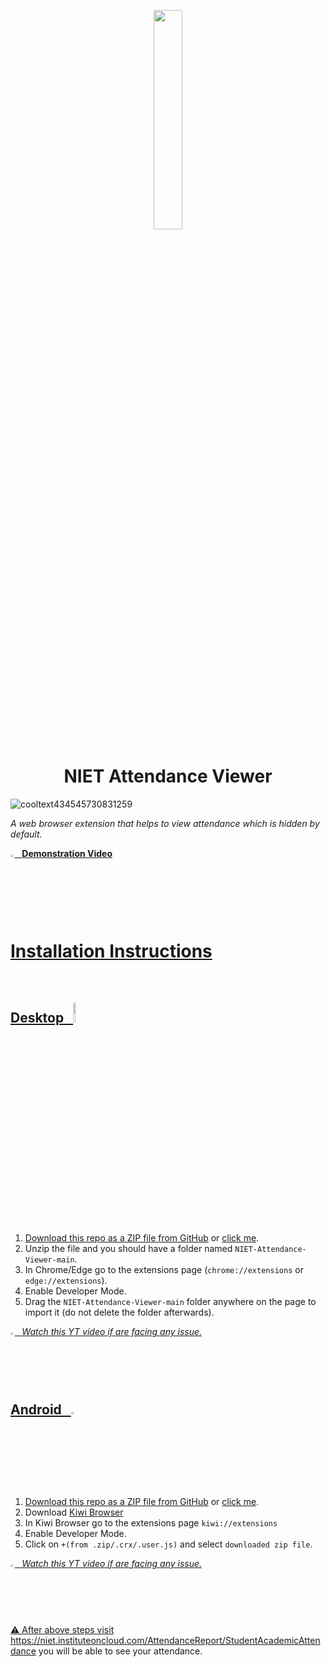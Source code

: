 <p align = "center"> <img src = "https://user-images.githubusercontent.com/110342305/230463675-b0cde796-e67d-4330-a53d-e3530b9ab1da.png" width = "30%"></p>

<h1 align="center">NIET Attendance Viewer</h1>


![cooltext434545730831259](https://user-images.githubusercontent.com/110342305/235236760-7bdc9982-fc04-4b4e-959e-48e071985153.png)




*A web browser extension that helps to view attendance which is hidden by default.*

<a href="https://www.youtube.com/watch?v=Ti8yXyce6ro"><img src ="https://user-images.githubusercontent.com/110342305/232248231-9d31e9db-b0e0-482f-bd45-028d6b6f0b4d.svg" width ="1.3%"> &nbsp; <b> Demonstration Video </b>



<br>
<br>



# Installation Instructions 

<br>



<h2> Desktop &nbsp;&nbsp;<img src="https://user-images.githubusercontent.com/110342305/232249645-9746061a-cf6d-4986-a5d1-73210d539921.png" width = "9%""></h2>
 
1. Download this repo as a [ZIP file from GitHub](https://github.com/krsatyam7/NIET-Attendance-Viewer/archive/refs/heads/main.zip) or [click me](https://github.com/krsatyam7/NIET-Attendance-Viewer/releases/download/extension/attendance_viewer.zip).
1. Unzip the file and you should have a folder named `NIET-Attendance-Viewer-main`.
1. In Chrome/Edge go to the extensions page (`chrome://extensions` or `edge://extensions`).
1. Enable Developer Mode.
1. Drag the `NIET-Attendance-Viewer-main` folder anywhere on the page to import it (do not delete the folder afterwards).
 
 *<a href="https://www.youtube.com/watch?v=Ti8yXyce6ro"><img src ="https://user-images.githubusercontent.com/110342305/232248231-9d31e9db-b0e0-482f-bd45-028d6b6f0b4d.svg" width ="1.3%"> &nbsp; Watch this YT video if are facing any issue.*

<br>

<h2> Android &nbsp; <img src ="https://user-images.githubusercontent.com/110342305/232248835-973ec393-c0c5-48a1-aab7-c80f5136d96e.svg" width ="3%"></h2>

1. Download this repo as a [ZIP file from GitHub](https://github.com/krsatyam7/NIET-Attendance-Viewer/archive/refs/heads/main.zip) or [click me](https://github.com/krsatyam7/NIET-Attendance-Viewer/releases/download/extension/attendance_viewer.zip).
1. Download [Kiwi Browser](https://play.google.com/store/apps/details?id=com.kiwibrowser.browser)
1. In Kiwi Browser go to the extensions page `kiwi://extensions`
1. Enable Developer Mode.
1. Click on `+(from .zip/.crx/.user.js)` and select `downloaded zip file`.

*<a href="https://www.youtube.com/shorts/fOY6jKLNDo4"><img src ="https://user-images.githubusercontent.com/110342305/232248231-9d31e9db-b0e0-482f-bd45-028d6b6f0b4d.svg" width ="1.3%"> &nbsp; Watch this YT video if are facing any issue.*


<br> 

⚠️ After above steps visit https://niet.instituteoncloud.com/AttendanceReport/StudentAcademicAttendance you will be able to see your attendance.


